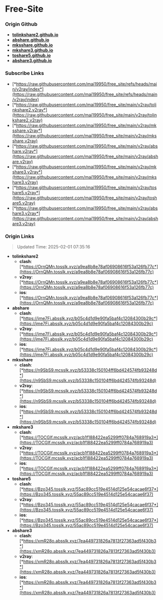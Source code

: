 # Free-Site

### Origin Github

- [**tolinkshare2.github.io**](https://github.com/tolinkshare2/tolinkshare2.github.io)
- [**abshare.github.io**](https://github.com/abshare/abshare.github.io)
- [**mksshare.github.io**](https://github.com/mksshare/mksshare.github.io)
- [**mkshare3.github.io**](https://github.com/mkshare3/mkshare3.github.io)
- [**toshare5.github.io**](https://github.com/toshare5/toshare5.github.io)
- [**abshare3.github.io**](https://github.com/abshare3/abshare3.github.io)

### Subscribe Links

- [*https://raw.githubusercontent.com/mai19950/free_site/refs/heads/main/v2ray/index*](https://raw.githubusercontent.com/mai19950/free_site/refs/heads/main/v2ray/index)
- [*https://raw.githubusercontent.com/mai19950/free_site/main/v2ray/tolinkshare2.v2ray*](https://raw.githubusercontent.com/mai19950/free_site/main/v2ray/tolinkshare2.v2ray)
- [*https://raw.githubusercontent.com/mai19950/free_site/main/v2ray/mksshare.v2ray*](https://raw.githubusercontent.com/mai19950/free_site/main/v2ray/mksshare.v2ray)
- [*https://raw.githubusercontent.com/mai19950/free_site/main/v2ray/abshare.v2ray*](https://raw.githubusercontent.com/mai19950/free_site/main/v2ray/abshare.v2ray)
- [*https://raw.githubusercontent.com/mai19950/free_site/main/v2ray/mkshare3.v2ray*](https://raw.githubusercontent.com/mai19950/free_site/main/v2ray/mkshare3.v2ray)
- [*https://raw.githubusercontent.com/mai19950/free_site/main/v2ray/toshare5.v2ray*](https://raw.githubusercontent.com/mai19950/free_site/main/v2ray/toshare5.v2ray)
- [*https://raw.githubusercontent.com/mai19950/free_site/main/v2ray/abshare3.v2ray*](https://raw.githubusercontent.com/mai19950/free_site/main/v2ray/abshare3.v2ray)

### Origin Links

> Updated Time: 2025-02-01 07:35:16

- **tolinkshare2**
  - **clash**: [*https://OrnQMn.tosslk.xyz/a9ea8b8e78af06908616f53a126fb77c*](https://OrnQMn.tosslk.xyz/a9ea8b8e78af06908616f53a126fb77c)
  - **v2ray**: [*https://OrnQMn.tosslk.xyz/a9ea8b8e78af06908616f53a126fb77c*](https://OrnQMn.tosslk.xyz/a9ea8b8e78af06908616f53a126fb77c)
  - **ios**: [*https://OrnQMn.tosslk.xyz/a9ea8b8e78af06908616f53a126fb77c*](https://OrnQMn.tosslk.xyz/a9ea8b8e78af06908616f53a126fb77c)
- **abshare**
  - **clash**: [*https://jme7Fi.absslk.xyz/b05c4d1d9e90fa5baf4c12084300b29c*](https://jme7Fi.absslk.xyz/b05c4d1d9e90fa5baf4c12084300b29c)
  - **v2ray**: [*https://jme7Fi.absslk.xyz/b05c4d1d9e90fa5baf4c12084300b29c*](https://jme7Fi.absslk.xyz/b05c4d1d9e90fa5baf4c12084300b29c)
  - **ios**: [*https://jme7Fi.absslk.xyz/b05c4d1d9e90fa5baf4c12084300b29c*](https://jme7Fi.absslk.xyz/b05c4d1d9e90fa5baf4c12084300b29c)
- **mksshare**
  - **clash**: [*https://n9SbS9.mcsslk.xyz/b53338c150104ff6bd424574fb93248d*](https://n9SbS9.mcsslk.xyz/b53338c150104ff6bd424574fb93248d)
  - **v2ray**: [*https://n9SbS9.mcsslk.xyz/b53338c150104ff6bd424574fb93248d*](https://n9SbS9.mcsslk.xyz/b53338c150104ff6bd424574fb93248d)
  - **ios**: [*https://n9SbS9.mcsslk.xyz/b53338c150104ff6bd424574fb93248d*](https://n9SbS9.mcsslk.xyz/b53338c150104ff6bd424574fb93248d)
- **mkshare3**
  - **clash**: [*https://TOCGIf.mcsslk.xyz/acb1f188422ea5299ff0784a768919a3*](https://TOCGIf.mcsslk.xyz/acb1f188422ea5299ff0784a768919a3)
  - **v2ray**: [*https://TOCGIf.mcsslk.xyz/acb1f188422ea5299ff0784a768919a3*](https://TOCGIf.mcsslk.xyz/acb1f188422ea5299ff0784a768919a3)
  - **ios**: [*https://TOCGIf.mcsslk.xyz/acb1f188422ea5299ff0784a768919a3*](https://TOCGIf.mcsslk.xyz/acb1f188422ea5299ff0784a768919a3)
- **toshare5**
  - **clash**: [*https://Bzo345.tosslk.xyz/55ac89cc519e4514d125e54cacae6f37*](https://Bzo345.tosslk.xyz/55ac89cc519e4514d125e54cacae6f37)
  - **v2ray**: [*https://Bzo345.tosslk.xyz/55ac89cc519e4514d125e54cacae6f37*](https://Bzo345.tosslk.xyz/55ac89cc519e4514d125e54cacae6f37)
  - **ios**: [*https://Bzo345.tosslk.xyz/55ac89cc519e4514d125e54cacae6f37*](https://Bzo345.tosslk.xyz/55ac89cc519e4514d125e54cacae6f37)
- **abshare3**
  - **clash**: [*https://xmR28o.absslk.xyz/7ea449731826a7813f27363ad5f430b3*](https://xmR28o.absslk.xyz/7ea449731826a7813f27363ad5f430b3)
  - **v2ray**: [*https://xmR28o.absslk.xyz/7ea449731826a7813f27363ad5f430b3*](https://xmR28o.absslk.xyz/7ea449731826a7813f27363ad5f430b3)
  - **ios**: [*https://xmR28o.absslk.xyz/7ea449731826a7813f27363ad5f430b3*](https://xmR28o.absslk.xyz/7ea449731826a7813f27363ad5f430b3)
